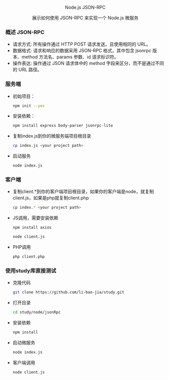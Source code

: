 <p align="center">Node.js JSON-RPC</p>
<p align="center">展示如何使用 JSON-RPC 来实现一个 Node.js 微服务</p>


### 概述 JSON-RPC

- 请求方式: 所有操作通过 HTTP POST 请求发送，且使用相同的 URL。
- 数据格式: 请求和响应的数据采用 JSON-RPC 格式，其中包含 jsonrpc 版本、method 方法名、params 参数、id 请求标识符。
- 操作表达: 操作通过 JSON 请求体中的 method 字段来区分，而不是通过不同的 URL 路径。

### 服务端

- 初始项目：
    ```sh
    npm init --yes
    ```
  
- 安装依赖：
    ```sh
    npm install express body-parser jsonrpc-lite
    ```

- 复制index.js到你的微服务端项目根目录
    ```sh
    cp index.js <your project path>
    ```

- 启动服务
    ```sh
    node index.js 
    ```

### 客户端

- 复制client.*到你的客户端项目根目录，如果你的客户端是node，就复制client.js，如果是php就复制client.php
    ```sh
    cp index.* <your project path>
    ```

- JS调用，需要安装依赖
    ```sh
    npm install axios
    ```
    ```sh
    node client.js
    ```

- PHP调用
    ```sh
    php client.php
    ```

### 使用study库直接测试

- 克隆代码
    ```sh
    git clone https://github.com/li-bao-jia/study.git
    ```

- 打开目录
    ```sh
    cd study/node/jsonRpc
    ```

- 安装依赖
    ```sh
    npm install
    ```

- 启动微服务
    ```sh
    node index.js 
    ```

- 客户端调用
    ```sh
    node client.js 
    ```
